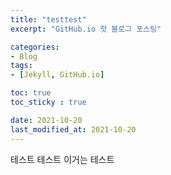 ```yaml
---
title: "testtest"
excerpt: "GitHub.io 첫 블로그 포스팅"

categories:
- Blog
tags:
- [Jekyll, GitHub.io]

toc: true
toc_sticky : true

date: 2021-10-20
last_modified_at: 2021-10-20
---
```

테스트 테스트 이거는 테스트
